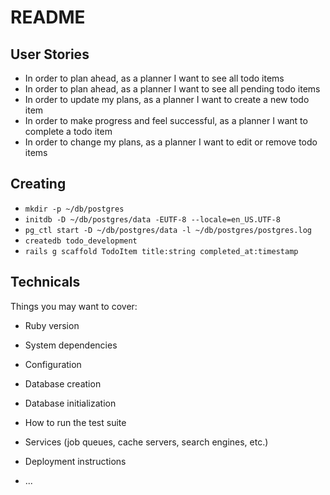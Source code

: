 # README

## User Stories

- In order to plan ahead, as a planner I want to see all todo items
- In order to plan ahead, as a planner I want to see all pending todo items
- In order to update my plans, as a planner I want to create a new todo item
- In order to make progress and feel successful, as a planner I want to complete a todo item
- In order to change my plans, as a planner I want to edit or remove todo items

## Creating

- `mkdir -p ~/db/postgres`
- `initdb -D ~/db/postgres/data -EUTF-8 --locale=en_US.UTF-8`
- `pg_ctl start -D ~/db/postgres/data -l ~/db/postgres/postgres.log`
- `createdb todo_development`
- `rails g scaffold TodoItem title:string completed_at:timestamp`

## Technicals

Things you may want to cover:

* Ruby version

* System dependencies

* Configuration

* Database creation

* Database initialization

* How to run the test suite

* Services (job queues, cache servers, search engines, etc.)

* Deployment instructions

* ...

